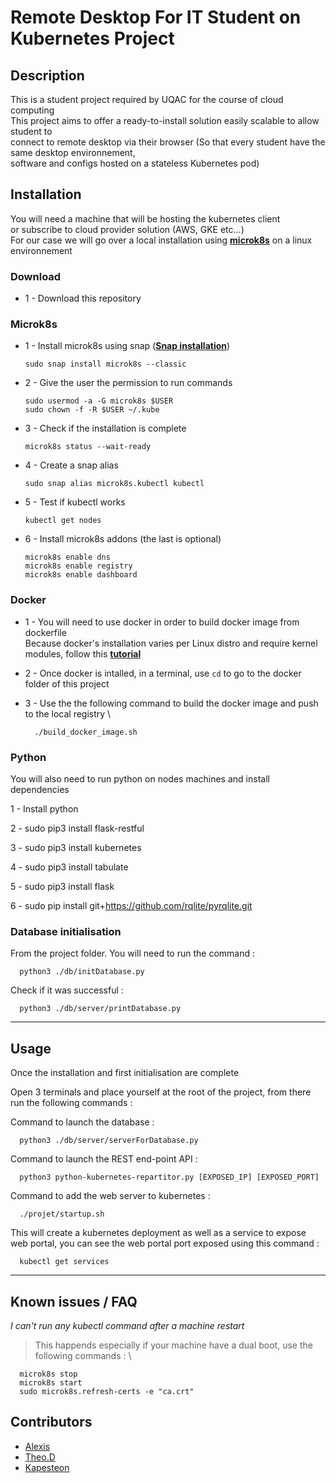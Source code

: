 
# Remote Desktop For IT Student on Kubernetes Project
## Description

This is a student project required by UQAC for the course of cloud computing <br>
This project aims to offer a ready-to-install solution easily scalable to allow student to <br>
connect to remote desktop via their browser (So that every student have the same desktop environnement, <br>
software and configs hosted on a stateless Kubernetes pod)

## Installation


You will need a machine that will be hosting the kubernetes client <br>
or subscribe to cloud provider solution (AWS, GKE etc...) <br>
For our case we will go over a local installation using [**microk8s**](https://microk8s.io/) on a linux environnement<br>

### Download

- 1 - Download this repository 


### Microk8s
- 1 - Install microk8s using snap ([**Snap installation**](https://snapcraft.io/docs/installing-snapd))

      sudo snap install microk8s --classic


- 2 - Give the user the permission to run commands

      sudo usermod -a -G microk8s $USER
      sudo chown -f -R $USER ~/.kube
        
        

- 3 - Check if the installation is complete 

      microk8s status --wait-ready
        

- 4 - Create a snap alias 

      sudo snap alias microk8s.kubectl kubectl
        

- 5 - Test if kubectl works

      kubectl get nodes


- 6 - Install microk8s addons (the last is optional)


      microk8s enable dns
      microk8s enable registry
      microk8s enable dashboard


### Docker
- 1 - You will need to use docker in order to build docker image from dockerfile \
Because docker's installation varies per Linux distro and require kernel modules, follow this [**tutorial**](https://docs.docker.com/desktop/install/linux-install/)

- 2 - Once docker is intalled, in a terminal, use `cd` to go to the docker folder of this project

- 3 - Use the the following command to build the docker image and push to the local registry \

        ./build_docker_image.sh 

### Python
You will also need to run python on nodes machines and install dependencies

1 - Install python


2 - sudo pip3 install flask-restful 

3 - sudo pip3 install kubernetes 

4 - sudo pip3 install tabulate

5 - sudo pip3 install flask

6 - sudo pip install git+https://github.com/rqlite/pyrqlite.git


### Database initialisation
From the project folder. You will need to run the command :

      python3 ./db/initDatabase.py
Check if it was successful :

      python3 ./db/server/printDatabase.py

---


## Usage
Once the installation and first initialisation are complete 

Open 3 terminals and place yourself at the root of the project, from there run the following commands :

Command to launch the database :

      python3 ./db/server/serverForDatabase.py


Command to launch the REST end-point API :

      python3 python-kubernetes-repartitor.py [EXPOSED_IP] [EXPOSED_PORT]


Command to add the web server to kubernetes :

      ./projet/startup.sh

This will create a kubernetes deployment as well as a service to expose web portal, you can see the web portal port exposed using this command :

      kubectl get services

---


## Known issues / FAQ

*I can't run any kubectl command after a machine restart* 
> This happends especially if your machine have a dual boot, use the following commands : \

      microk8s stop
      microk8s start
      sudo microk8s.refresh-certs -e "ca.crt" 

## Contributors

* [Alexis](https://github.com/Tartopomes)
* [Theo.D](https://github.com/lVenol)
* [Kapesteon](https://github.com/Kapesteon)


 
